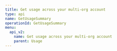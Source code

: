 ```yaml
---
title: Get usage across your multi-org account
type: api
name: GetUsageSummary
operationId: GetUsageSummary
menu:
  api_v2:
    name: Get usage across your multi-org account
    parent: Usage
---
```

